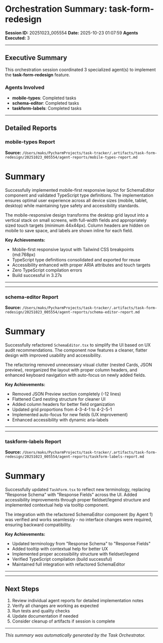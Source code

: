 # Orchestration Summary: task-form-redesign

**Session ID:** 20251023_005554
**Date:** 2025-10-23 01:07:59
**Agents Executed:** 3

---

## Executive Summary

This orchestration session coordinated 3 specialized agent(s) to implement the **task-form-redesign** feature.

### Agents Involved

- **mobile-types**: Completed tasks
- **schema-editor**: Completed tasks
- **taskform-labels**: Completed tasks

---

## Detailed Reports

### mobile-types Report

**Source:** `/Users/maks/PycharmProjects/task-tracker/.artifacts/task-form-redesign/20251023_005554/agent-reports/mobile-types-report.md`

# Summary

Successfully implemented mobile-first responsive layout for SchemaEditor component and validated TypeScript type definitions. The implementation ensures optimal user experience across all device sizes (mobile, tablet, desktop) while maintaining type safety and accessibility standards.

The mobile-responsive design transforms the desktop grid layout into a vertical stack on small screens, with full-width fields and appropriately sized touch targets (minimum 44x44px). Column headers are hidden on mobile to save space, and labels are shown inline for each field.

**Key Achievements:**
- Mobile-first responsive layout with Tailwind CSS breakpoints (md:768px)
- TypeScript type definitions consolidated and exported for reuse
- Accessibility enhanced with proper ARIA attributes and touch targets
- Zero TypeScript compilation errors
- Build successful in 3.27s

---

---

### schema-editor Report

**Source:** `/Users/maks/PycharmProjects/task-tracker/.artifacts/task-form-redesign/20251023_005554/agent-reports/schema-editor-report.md`

# Summary

Successfully refactored `SchemaEditor.tsx` to simplify the UI based on UX audit recommendations. The component now features a cleaner, flatter design with improved usability and accessibility.

The refactoring removed unnecessary visual clutter (nested Cards, JSON preview), reorganized the layout with proper column headers, and enhanced keyboard navigation with auto-focus on newly added fields.

**Key Achievements:**
- Removed JSON Preview section completely (-12 lines)
- Flattened Card nesting structure for cleaner UI
- Added column headers for better field organization
- Updated grid proportions from 4-3-4-1 to 4-2-5-1
- Implemented auto-focus for new fields (UX improvement)
- Enhanced accessibility with dynamic aria-labels

---

---

### taskform-labels Report

**Source:** `/Users/maks/PycharmProjects/task-tracker/.artifacts/task-form-redesign/20251023_005554/agent-reports/taskform-labels-report.md`

# Summary

Successfully updated `TaskForm.tsx` to reflect new terminology, replacing "Response Schema" with "Response Fields" across the UI. Added accessibility improvements through proper fieldset/legend structure and implemented contextual help via tooltip component.

The integration with the refactored SchemaEditor component (by Agent 1) was verified and works seamlessly - no interface changes were required, ensuring backward compatibility.

**Key Achievements:**
- Updated terminology from "Response Schema" to "Response Fields"
- Added tooltip with contextual help for better UX
- Implemented proper accessibility structure with fieldset/legend
- Verified TypeScript compilation (build successful)
- Maintained full integration with refactored SchemaEditor

---

---

## Next Steps

1. Review individual agent reports for detailed implementation notes
2. Verify all changes are working as expected
3. Run tests and quality checks
4. Update documentation if needed
5. Consider cleanup of artifacts if session is complete

---

*This summary was automatically generated by the Task Orchestrator.*
